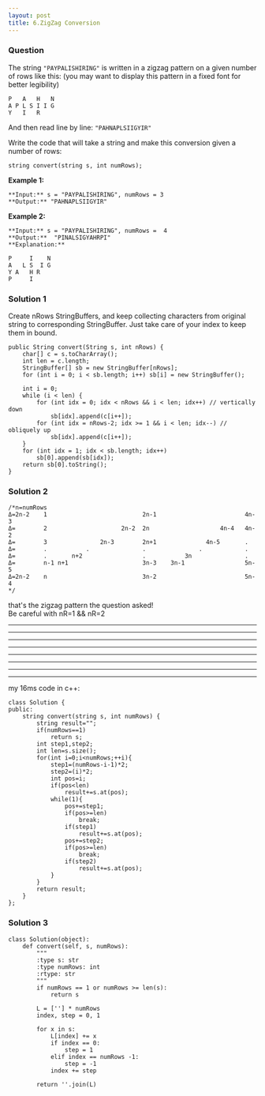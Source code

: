 ```yaml
---
layout: post
title: 6.ZigZag Conversion
---
```

### Question
The string `"PAYPALISHIRING"` is written in a zigzag pattern on a given number
of rows like this: (you may want to display this pattern in a fixed font for
better legibility)

    
    
    P   A   H   N
    A P L S I I G
    Y   I   R
    

And then read line by line: `"PAHNAPLSIIGYIR"`

Write the code that will take a string and make this conversion given a number
of rows:

    
    
    string convert(string s, int numRows);

**Example 1:**

    
    
    **Input:** s = "PAYPALISHIRING", numRows = 3
    **Output:** "PAHNAPLSIIGYIR"
    

**Example 2:**

    
    
    **Input:** s = "PAYPALISHIRING", numRows =  4
    **Output:**  "PINALSIGYAHRPI"
    **Explanation:**
    
    P     I    N
    A   L S  I G
    Y A   H R
    P     I

### Solution 1
Create nRows StringBuffers, and keep collecting characters from original
string to corresponding StringBuffer. Just take care of your index to keep
them in bound.

    
    
    public String convert(String s, int nRows) {
        char[] c = s.toCharArray();
        int len = c.length;
        StringBuffer[] sb = new StringBuffer[nRows];
        for (int i = 0; i < sb.length; i++) sb[i] = new StringBuffer();
        
        int i = 0;
        while (i < len) {
            for (int idx = 0; idx < nRows && i < len; idx++) // vertically down
                sb[idx].append(c[i++]);
            for (int idx = nRows-2; idx >= 1 && i < len; idx--) // obliquely up
                sb[idx].append(c[i++]);
        }
        for (int idx = 1; idx < sb.length; idx++)
            sb[0].append(sb[idx]);
        return sb[0].toString();
    }

### Solution 2
    
    
    /*n=numRows
    Δ=2n-2    1                           2n-1                         4n-3
    Δ=        2                     2n-2  2n                    4n-4   4n-2
    Δ=        3               2n-3        2n+1              4n-5       .
    Δ=        .           .               .               .            .
    Δ=        .       n+2                 .           3n               .
    Δ=        n-1 n+1                     3n-3    3n-1                 5n-5
    Δ=2n-2    n                           3n-2                         5n-4
    */
    

that's the zigzag pattern the question asked!  
Be careful with nR=1 && nR=2

* * *

* * *

* * *

* * *

* * *

* * *

* * *

* * *

my 16ms code in c++:

    
    
    class Solution {
    public:
        string convert(string s, int numRows) {
            string result="";
            if(numRows==1)
    			return s;
            int step1,step2;
            int len=s.size();
            for(int i=0;i<numRows;++i){
                step1=(numRows-i-1)*2;
                step2=(i)*2;
                int pos=i;
                if(pos<len)
                    result+=s.at(pos);
                while(1){
                    pos+=step1;
                    if(pos>=len)
                        break;
    				if(step1)
    					result+=s.at(pos);
                    pos+=step2;
                    if(pos>=len)
                        break;
    				if(step2)
    					result+=s.at(pos);
                }
            }
            return result;
        }
    };

### Solution 3
    
    
    class Solution(object):
        def convert(self, s, numRows):
            """
            :type s: str
            :type numRows: int
            :rtype: str
            """
            if numRows == 1 or numRows >= len(s):
                return s
    
            L = [''] * numRows
            index, step = 0, 1
    
            for x in s:
                L[index] += x
                if index == 0:
                    step = 1
                elif index == numRows -1:
                    step = -1
                index += step
    
            return ''.join(L)


